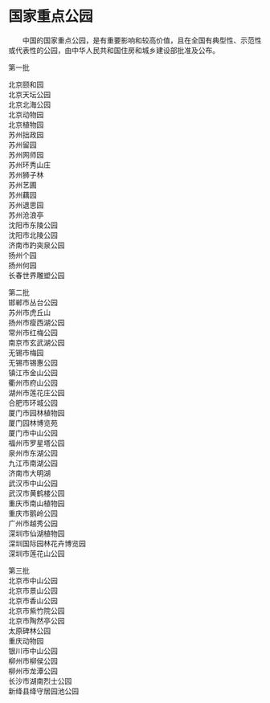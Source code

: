# 国家重点公园  

&emsp;&emsp;中国的国家重点公园，是有重要影响和较高价值，且在全国有典型性、示范性或代表性的公园，由中华人民共和国住房和城乡建设部批准及公布。  

第一批  

北京颐和园  
北京天坛公园  
北京北海公园  
北京动物园  
北京植物园  
苏州拙政园  
苏州留园  
苏州网师园  
苏州环秀山庄  
苏州狮子林  
苏州艺圃  
苏州藕园  
苏州退思园  
苏州沧浪亭  
沈阳市东陵公园  
沈阳市北陵公园  
济南市趵突泉公园  
扬州个园  
扬州何园  
长春世界雕塑公园  

第二批  
邯郸市丛台公园  
苏州市虎丘山  
扬州市瘦西湖公园  
常州市红梅公园  
南京市玄武湖公园  
无锡市梅园  
无锡市锡惠公园  
镇江市金山公园  
衢州市府山公园  
湖州市莲花庄公园  
合肥市环城公园  
厦门市园林植物园  
厦门园林博览苑  
厦门市中山公园  
福州市罗星塔公园  
泉州市东湖公园  
九江市南湖公园  
济南市大明湖  
武汉市中山公园  
武汉市黄鹤楼公园  
重庆市南山植物园  
重庆市鹅岭公园  
广州市越秀公园  
深圳市仙湖植物园  
深圳国际园林花卉博览园  
深圳市莲花山公园  

第三批  
北京市中山公园  
北京市景山公园  
北京市香山公园  
北京市紫竹院公园  
北京市陶然亭公园  
太原碑林公园  
重庆动物园  
银川市中山公园  
柳州市柳侯公园  
柳州市龙潭公园  
长沙市湖南烈士公园  
新绛县绛守居园池公园  